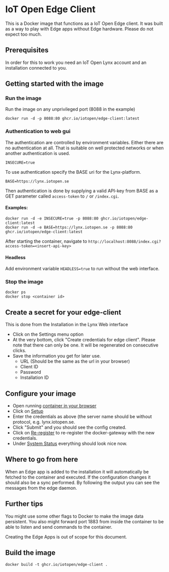 # IoT Open Edge Client

This is a Docker image that functions as a IoT Open Edge client. It was built as a way to play with Edge apps without
Edge hardware. Please do not expect too much.

## Prerequisites

In order for this to work you need an IoT Open Lynx account and an installation connected to you.

## Getting started with the image

### Run the image

Run the image on any unprivileged port (8088 in the example)

```
docker run -d -p 8088:80 ghcr.io/iotopen/edge-client:latest
```

### Authentication to web gui

The authentication are controlled by environment variables. Either there are no authentication at all. That is suitable
on well protected networks or when another authentication is used.

```
INSECURE=true
```

To use authentication specify the BASE uri for the Lynx-platform.

```
BASE=https://lynx.iotopen.se
```

Then authentication is done by supplying a valid API-key from BASE as a GET parameter called `access-token` to `/` or `/index.cgi`.

#### Examples:

```
docker run -d -e INSECURE=true -p 8088:80 ghcr.io/iotopen/edge-client:latest
docker run -d -e BASE=https://lynx.iotopen.se -p 8088:80 ghcr.io/iotopen/edge-client:latest
```

After starting the container, navigate to `http://localhost:8088/index.cgi?access-token=<insert-api-key>`

#### Headless

Add environment variable `HEADLESS=true` to run without the web interface.

### Stop the image

```
docker ps
docker stop <container id>
```

## Create a secret for your edge-client

This is done from the Installation in the Lynx Web interface

* Click on the Settings menu option
* At the very bottom, click "Create credentials for edge client". Please note that there can only be one. It will be
  regenerated on consecutive clicks.
* Save the information you get for later use.
    * URL (Should be the same as the url in your browser)
    * Client ID
    * Password
    * Installation ID

## Configure your image

* Open running [container in your browser](http://localhost:8088)
* Click on [Setup](http://localhost:8088/setup.sh)
* Enter the credentials as above (the server name should be without protocol, e.g. lynx.iotopen.se.
* Click "Submit" and you should see the config created.
* Click on [Re-register](http://localhost:8088/reregister.sh) to re-register the docker-gateway with the new credentials.
* Under [System Status](http://localhost:8088/status.sh) everything should look nice now.

## Where to go from here

When an Edge app is added to the installation it will automatically be fetched to the container and executed. If the
configuration changes it should also be a sync performed. By following the output you can see the messages from the edge
daemon.

## Further tips

You might use some other flags to Docker to make the image data persistent. You also might forward port 1883 from inside
the container to be able to listen and send commands to the container.

Creating the Edge Apps is out of scope for this document.

## Build the image

```
docker build -t ghcr.io/iotopen/edge-client .
```

